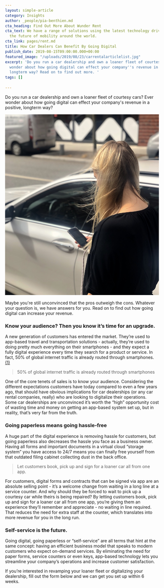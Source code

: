 ```yaml
---
layout: simple-article
category: Insights
author: _people/pia-benthien.md
cta_heading: Find Out More About Wunder Rent
cta_text: We have a range of solutions using the latest technology driving forward
  the future of mobility around the world.
cta_link: pages/rent.md
title: How Car Dealers Can Benefit By Going Digital
publish_date: 2019-08-15T09:00:00.000+00:00
featured_image: "/uploads/2019/08/23/carrentalarticlelist.jpg"
excerpt: 'Do you run a car dealership and own a loaner fleet of courtesy cars? Ever
  wonder about how going digital can effect your company''s revenue in a positive,
  longterm way? Read on to find out more. '
tags: []

---
```

Do you run a car dealership and own a loaner fleet of courtesy cars? Ever wonder about how going digital can effect your company's revenue in a positive, longterm way?

![](/uploads/2019/08/23/carrentalarticlebody.jpeg)

Maybe you're still unconvinced that the pros outweigh the cons. Whatever your question is, we have answers for you. Read on to find out how going digital can increase your revenue.

### Know your audience? Then you know it’s time for an upgrade.

A new generation of customers has entered the market. They’re used to app-based travel and transportation solutions - actually, they’re used to doing pretty much everything on their smartphones - and they expect a fully digital experience every time they search for a product or service. In fact, 50% of global internet traffic is already routed through smartphones. [(1)](https://www.statista.com/statistics/277125/share-of-website-traffic-coming-from-mobile-devices/)

> 50% of global internet traffic is already routed through smartphones

One of the core tenets of sales is to know your audience. Considering the different expectations customers have today compared to even a few years ago, that should have obvious implications for car dealerships (or any car rental companies, really) who are looking to digitalize their operations. Some car dealerships are unconvinced it’s worth the “high” opportunity cost of wasting time and money on getting an app-based system set up, but in reality, that’s very far from the truth.

### Going paperless means going hassle-free

A huge part of the digital experience is removing hassle for customers, but going paperless also decreases the hassle you face as a business owner. Having all forms and important documents in a virtual cloud “storage system” you have access to 24/7 means you can finally free yourself from that outdated filing cabinet collecting dust in the back office.

> Let customers book, pick up and sign for a loaner car all from one app.

For customers, digital forms and contracts that can be signed via app are an absolute selling point - it’s a welcome change from waiting in a long line at a service counter. And why should they be forced to wait to pick up a courtesy car while theirs is being repaired? By letting customers book, pick up and sign for a loaner car all from one app, you’re giving them an experience they’ll remember and appreciate - no waiting in line required. That reduces the need for extra staff at the counter, which translates into more revenue for you in the long run.

### Self-service is the future.

Going digital, going paperless or “self-service” are all terms that hint at the same concept: having an efficient business model that speaks to modern customers who expect on-demand services. By eliminating the need for paper forms, service counters or even keys, app-based technology lets you streamline your company’s operations and increase customer satisfaction.

If you’re interested in revamping your loaner fleet or digitalizing your dealership, fill out the form below and we can get you set up within 6 weeks.